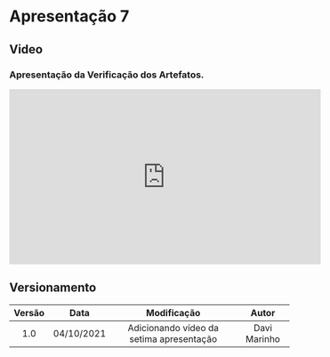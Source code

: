# Apresentação 7

## Video

### Apresentação da Verificação dos Artefatos.

<iframe width="560" height="315" src="https://www.youtube.com/embed/fNehdUQJo3A" title="YouTube video player" frameborder="0" allow="accelerometer; autoplay; clipboard-write; encrypted-media; gyroscope; picture-in-picture" allowfullscreen></iframe>

## Versionamento

| Versão | Data | Modificação | Autor |
| :--: | :--: | :--: | :--: |
| 1.0 | 04/10/2021 | Adicionando vídeo da setima apresentação  | Davi Marinho |

